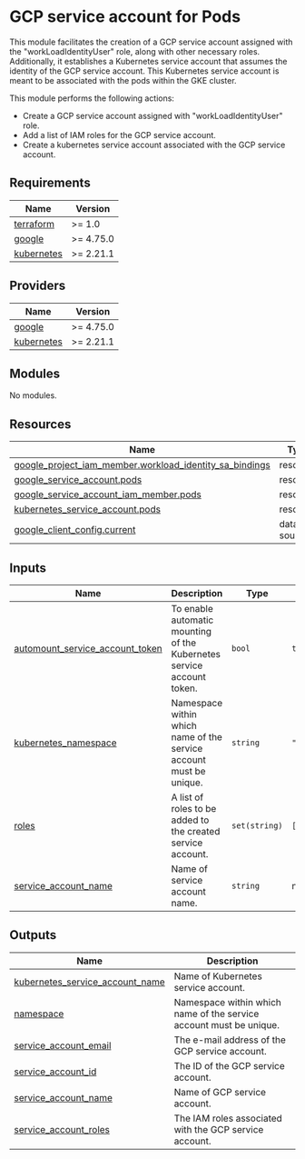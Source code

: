 # GCP service account for Pods

This module facilitates the creation of a GCP service account assigned with the "workLoadIdentityUser" role, along with
other necessary roles. Additionally, it establishes a Kubernetes service account that assumes the identity of the GCP
service account. This Kubernetes service account is meant to be associated with the pods within the GKE cluster.

This module performs the following actions:
* Create a GCP service account assigned with "workLoadIdentityUser" role.
* Add a list of IAM roles for the GCP service account.
* Create a kubernetes service account associated with the GCP service account.

<!-- BEGIN_TF_DOCS -->
## Requirements

| Name | Version |
|------|---------|
| <a name="requirement_terraform"></a> [terraform](#requirement\_terraform) | >= 1.0 |
| <a name="requirement_google"></a> [google](#requirement\_google) | >= 4.75.0 |
| <a name="requirement_kubernetes"></a> [kubernetes](#requirement\_kubernetes) | >= 2.21.1 |

## Providers

| Name | Version |
|------|---------|
| <a name="provider_google"></a> [google](#provider\_google) | >= 4.75.0 |
| <a name="provider_kubernetes"></a> [kubernetes](#provider\_kubernetes) | >= 2.21.1 |

## Modules

No modules.

## Resources

| Name | Type |
|------|------|
| [google_project_iam_member.workload_identity_sa_bindings](https://registry.terraform.io/providers/hashicorp/google/latest/docs/resources/project_iam_member) | resource |
| [google_service_account.pods](https://registry.terraform.io/providers/hashicorp/google/latest/docs/resources/service_account) | resource |
| [google_service_account_iam_member.pods](https://registry.terraform.io/providers/hashicorp/google/latest/docs/resources/service_account_iam_member) | resource |
| [kubernetes_service_account.pods](https://registry.terraform.io/providers/hashicorp/kubernetes/latest/docs/resources/service_account) | resource |
| [google_client_config.current](https://registry.terraform.io/providers/hashicorp/google/latest/docs/data-sources/client_config) | data source |

## Inputs

| Name | Description | Type | Default | Required |
|------|-------------|------|---------|:--------:|
| <a name="input_automount_service_account_token"></a> [automount\_service\_account\_token](#input\_automount\_service\_account\_token) | To enable automatic mounting of the Kubernetes service account token. | `bool` | `true` | no |
| <a name="input_kubernetes_namespace"></a> [kubernetes\_namespace](#input\_kubernetes\_namespace) | Namespace within which name of the service account must be unique. | `string` | `"default"` | no |
| <a name="input_roles"></a> [roles](#input\_roles) | A list of roles to be added to the created service account. | `set(string)` | `[]` | no |
| <a name="input_service_account_name"></a> [service\_account\_name](#input\_service\_account\_name) | Name of service account name. | `string` | n/a | yes |

## Outputs

| Name | Description |
|------|-------------|
| <a name="output_kubernetes_service_account_name"></a> [kubernetes\_service\_account\_name](#output\_kubernetes\_service\_account\_name) | Name of Kubernetes service account. |
| <a name="output_namespace"></a> [namespace](#output\_namespace) | Namespace within which name of the service account must be unique. |
| <a name="output_service_account_email"></a> [service\_account\_email](#output\_service\_account\_email) | The e-mail address of the GCP service account. |
| <a name="output_service_account_id"></a> [service\_account\_id](#output\_service\_account\_id) | The ID of the GCP service account. |
| <a name="output_service_account_name"></a> [service\_account\_name](#output\_service\_account\_name) | Name of GCP service account. |
| <a name="output_service_account_roles"></a> [service\_account\_roles](#output\_service\_account\_roles) | The IAM roles associated with the GCP service account. |
<!-- END_TF_DOCS -->